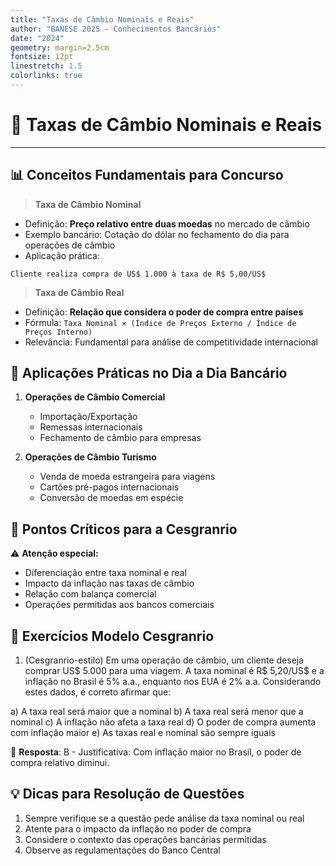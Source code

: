 ```yaml
---
title: "Taxas de Câmbio Nominais e Reais"
author: "BANESE 2025 - Conhecimentos Bancários"
date: "2024"
geometry: margin=2.5cm
fontsize: 12pt
linestretch: 1.5
colorlinks: true
---
```


# 💱 Taxas de Câmbio Nominais e Reais

---

## 📊 Conceitos Fundamentais para Concurso

> **Taxa de Câmbio Nominal**
- Definição: **Preço relativo entre duas moedas** no mercado de câmbio
- Exemplo bancário: Cotação do dólar no fechamento do dia para operações de câmbio
- Aplicação prática: 
```
Cliente realiza compra de US$ 1.000 à taxa de R$ 5,00/US$
```

> **Taxa de Câmbio Real**
- Definição: **Relação que considera o poder de compra entre países**
- Fórmula: `Taxa Nominal × (Índice de Preços Externo / Índice de Preços Interno)`
- Relevância: Fundamental para análise de competitividade internacional

## 💼 Aplicações Práticas no Dia a Dia Bancário

1. **Operações de Câmbio Comercial**
   - Importação/Exportação
   - Remessas internacionais
   - Fechamento de câmbio para empresas

2. **Operações de Câmbio Turismo**
   - Venda de moeda estrangeira para viagens
   - Cartões pré-pagos internacionais
   - Conversão de moedas em espécie

## 🎯 Pontos Críticos para a Cesgranrio

⚠️ **Atenção especial:**
- Diferenciação entre taxa nominal e real
- Impacto da inflação nas taxas de câmbio
- Relação com balança comercial
- Operações permitidas aos bancos comerciais

## 📝 Exercícios Modelo Cesgranrio

1. (Cesgranrio-estilo) Em uma operação de câmbio, um cliente deseja comprar US$ 5.000 para uma viagem. A taxa nominal é R$ 5,20/US$ e a inflação no Brasil é 5% a.a., enquanto nos EUA é 2% a.a. Considerando estes dados, é correto afirmar que:

a) A taxa real será maior que a nominal
b) A taxa real será menor que a nominal
c) A inflação não afeta a taxa real
d) O poder de compra aumenta com inflação maior
e) As taxas real e nominal são sempre iguais

📌 **Resposta**: B - Justificativa: Com inflação maior no Brasil, o poder de compra relativo diminui.

## 💡 Dicas para Resolução de Questões

1. Sempre verifique se a questão pede análise da taxa nominal ou real
2. Atente para o impacto da inflação no poder de compra
3. Considere o contexto das operações bancárias permitidas
4. Observe as regulamentações do Banco Central